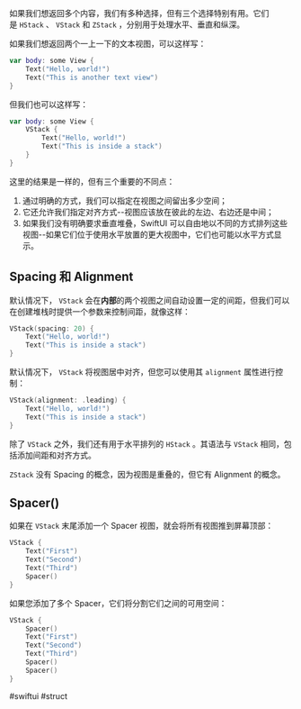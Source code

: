 如果我们想返回多个内容，我们有多种选择，但有三个选择特别有用。它们是 `HStack` 、 `VStack` 和 `ZStack` ，分别用于处理水平、垂直和纵深。

如果我们想返回两个一上一下的文本视图，可以这样写：

```swift
var body: some View {
    Text("Hello, world!")
    Text("This is another text view")
}
```

但我们也可以这样写：

```swift
var body: some View {
    VStack {
        Text("Hello, world!")
        Text("This is inside a stack")
    }
}
```

这里的结果是一样的，但有三个重要的不同点：

1. 通过明确的方式，我们可以指定在视图之间留出多少空间；
2. 它还允许我们指定对齐方式--视图应该放在彼此的左边、右边还是中间；
3. 如果我们没有明确要求垂直堆叠，SwiftUI 可以自由地以不同的方式排列这些视图--如果它们位于使用水平放置的更大视图中，它们也可能以水平方式显示。

## Spacing 和 Alignment

默认情况下， `VStack` 会在**内部**的两个视图之间自动设置一定的间距，但我们可以在创建堆栈时提供一个参数来控制间距，就像这样：

```swift
VStack(spacing: 20) {
    Text("Hello, world!")
    Text("This is inside a stack")
}
```

默认情况下， `VStack` 将视图居中对齐，但您可以使用其 `alignment` 属性进行控制：

```swift
VStack(alignment: .leading) {
    Text("Hello, world!")
    Text("This is inside a stack")
}
```

除了 `VStack` 之外，我们还有用于水平排列的 `HStack` 。其语法与 `VStack` 相同，包括添加间距和对齐方式。

`ZStack` 没有 Spacing 的概念，因为视图是重叠的，但它有 Alignment 的概念。

## Spacer()

如果在 `VStack` 末尾添加一个 Spacer 视图，就会将所有视图推到屏幕顶部：

```swift
VStack {
    Text("First")
    Text("Second")
    Text("Third")
    Spacer()
}
```

如果您添加了多个 Spacer，它们将分割它们之间的可用空间：

```swift
VStack {
    Spacer()
    Text("First")
    Text("Second")
    Text("Third")
    Spacer()
    Spacer()
}
```

#swiftui #struct